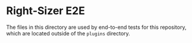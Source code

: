 # Right-Sizer E2E

The files in this directory are used by end-to-end tests for this repository, which are located outside of the `plugins` directory.
